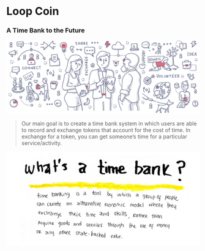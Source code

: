 # Loop Coin
### A Time Bank to the Future

![Community](Images/Community_TIme_Bank.png)

>Our main goal is to create a time bank system in which users are able to record and exchange tokens that account for the cost of time. In exchange for a token, you can get someone’s time for a particular service/activity.

![definition](Images/Time_Bank_Definition.jpg)

